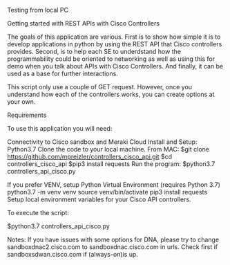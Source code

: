 Testing from local PC

Getting started with REST APIs with Cisco Controllers

The goals of this application are various. First is to show how simple it is to develop applications in python by using the REST API that Cisco controllers provides. Second, is to help each SE to underdstand how the programmability could be oriented to networking as well as using this for demo when you talk about APIs with Cisco Controllers. And finally, it can be used as a base for further interactions.

This script only use a couple of GET request.  However, once you understand how each of the controllers works, you can create options at your own.

Requirements

To use this application you will need:

Connectivity to Cisco sandbox and Meraki Cloud
Install and Setup: Python3.7
Clone the code to your local machine.
From MAC: 
$git clone https://github.com/mpreizler/controllers_cisco_api.git
$cd controllers_cisco_api 
$pip3 install requests
Run the program:
$python3.7 controllers_api_cisco.py


If you prefer VENV, setup Python Virtual Environment (requires Python 3.7)
python3.7 -m venv venv
source venv/bin/activate
pip3 install requests
Setup local environment variables for your Cisco API controllers.

To execute the script:

$python3.7 controllers_api_cisco.py

Notes:
If you have issues with some options for DNA, please try to change sandboxdnac2.cisco.com to sandboxdnac.cisco.com in urls.
Check first if sandboxsdwan.cisco.com if (always-on)is up.
